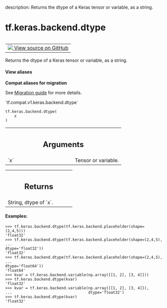 description: Returns the dtype of a Keras tensor or variable, as a string.

<div itemscope itemtype="http://developers.google.com/ReferenceObject">
<meta itemprop="name" content="tf.keras.backend.dtype" />
<meta itemprop="path" content="Stable" />
</div>

# tf.keras.backend.dtype

<!-- Insert buttons and diff -->

<table class="tfo-notebook-buttons tfo-api nocontent" align="left">
<td>
  <a target="_blank" href="https://github.com/tensorflow/tensorflow/blob/r2.3/tensorflow/python/keras/backend.py#L1341-L1371">
    <img src="https://www.tensorflow.org/images/GitHub-Mark-32px.png" />
    View source on GitHub
  </a>
</td>
</table>



Returns the dtype of a Keras tensor or variable, as a string.

<section class="expandable">
  <h4 class="showalways">View aliases</h4>
  <p>
<b>Compat aliases for migration</b>
<p>See
<a href="https://www.tensorflow.org/guide/migrate">Migration guide</a> for
more details.</p>
<p>`tf.compat.v1.keras.backend.dtype`</p>
</p>
</section>

<pre class="devsite-click-to-copy prettyprint lang-py tfo-signature-link">
<code>tf.keras.backend.dtype(
    x
)
</code></pre>



<!-- Placeholder for "Used in" -->


<!-- Tabular view -->
 <table class="responsive fixed orange">
<colgroup><col width="214px"><col></colgroup>
<tr><th colspan="2"><h2 class="add-link">Arguments</h2></th></tr>

<tr>
<td>
`x`
</td>
<td>
Tensor or variable.
</td>
</tr>
</table>



<!-- Tabular view -->
 <table class="responsive fixed orange">
<colgroup><col width="214px"><col></colgroup>
<tr><th colspan="2"><h2 class="add-link">Returns</h2></th></tr>
<tr class="alt">
<td colspan="2">
String, dtype of `x`.
</td>
</tr>

</table>



#### Examples:



```
>>> tf.keras.backend.dtype(tf.keras.backend.placeholder(shape=(2,4,5)))
'float32'
>>> tf.keras.backend.dtype(tf.keras.backend.placeholder(shape=(2,4,5),
...                                                     dtype='float32'))
'float32'
>>> tf.keras.backend.dtype(tf.keras.backend.placeholder(shape=(2,4,5),
...                                                     dtype='float64'))
'float64'
>>> kvar = tf.keras.backend.variable(np.array([[1, 2], [3, 4]]))
>>> tf.keras.backend.dtype(kvar)
'float32'
>>> kvar = tf.keras.backend.variable(np.array([[1, 2], [3, 4]]),
...                                  dtype='float32')
>>> tf.keras.backend.dtype(kvar)
'float32'
```